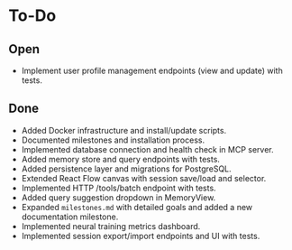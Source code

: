 # To-Do

## Open
 - Implement user profile management endpoints (view and update) with tests.

## Done
- Added Docker infrastructure and install/update scripts.
- Documented milestones and installation process.
- Implemented database connection and health check in MCP server.
- Added memory store and query endpoints with tests.
- Added persistence layer and migrations for PostgreSQL.
- Extended React Flow canvas with session save/load and selector.
- Implemented HTTP /tools/batch endpoint with tests.
- Added query suggestion dropdown in MemoryView.
- Expanded `milestones.md` with detailed goals and added a new documentation milestone.
- Implemented neural training metrics dashboard.
- Implemented session export/import endpoints and UI with tests.
